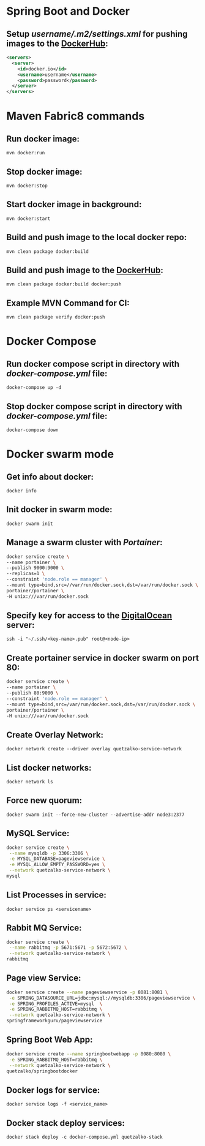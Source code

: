# Spring Boot and Docker

## Setup _username/.m2/settings.xml_ for pushing images to the [DockerHub](https://hub.docker.com/):

```xml
<servers>
  <server>
    <id>docker.io</id>
    <username>username</username>
    <password>password</password>
  </server>
</servers>
```

# Maven Fabric8 commands

## Run docker image:

``
mvn docker:run
``

## Stop docker image:

``
mvn docker:stop
``

## Start docker image in background:

``
mvn docker:start
``

## Build and push image to the local docker repo:

``
mvn clean package docker:build
``

## Build and push image to the [DockerHub](https://hub.docker.com/):

``
mvn clean package docker:build docker:push
``

## Example MVN Command for CI:

``
mvn clean package verify docker:push
``

# Docker Compose

## Run docker compose script in directory with *docker-compose.yml* file:

``
docker-compose up -d
``

## Stop docker compose script in directory with *docker-compose.yml* file:

``
docker-compose down
``

# Docker swarm mode

## Get info about docker:

``
docker info
``

## Init docker in swarm mode:

``
docker swarm init
`` 

## Manage a swarm cluster with *Portainer*:

```sh
docker service create \
--name portainer \
--publish 9000:9000 \
--replicas=1 \
--constraint 'node.role == manager' \
--mount type=bind,src=//var/run/docker.sock,dst=/var/run/docker.sock \
portainer/portainer \
-H unix:///var/run/docker.sock
```
## Specify key for access to the [DigitalOcean](https://www.digitalocean.com/) server:

``
ssh -i "~/.ssh/<key-name>.pub" root@<node-ip>
``

## Create portainer service in docker swarm on port 80:

```sh
docker service create \
--name portainer \
--publish 80:9000 \
--constraint 'node.role == manager' \
--mount type=bind,src=/var/run/docker.sock,dst=/var/run/docker.sock \
portainer/portainer \
-H unix:///var/run/docker.sock
```

## Create Overlay Network:

``
docker network create --driver overlay quetzalko-service-network
``

## List docker networks:

``
docker network ls
``

## Force new quorum:

``
docker swarm init --force-new-cluster --advertise-addr node3:2377
``

## MySQL Service:

```sh
docker service create \
 --name mysqldb -p 3306:3306 \
 -e MYSQL_DATABASE=pageviewservice \
 -e MYSQL_ALLOW_EMPTY_PASSWORD=yes \
 --network quetzalko-service-network \
mysql
```

## List Processes in service:

``
docker service ps <servicename>
``

## Rabbit MQ Service:

```sh
docker service create \
 --name rabbitmq -p 5671:5671 -p 5672:5672 \
 --network quetzalko-service-network \
rabbitmq
```

## Page view Service:

```sh
docker service create --name pageviewservice -p 8081:8081 \
 -e SPRING_DATASOURCE_URL=jdbc:mysql://mysqldb:3306/pageviewservice \
 -e SPRING_PROFILES_ACTIVE=mysql  \
 -e SPRING_RABBITMQ_HOST=rabbitmq \
 --network quetzalko-service-network \
springframeworkguru/pageviewservice
```

## Spring Boot Web App:

```sh
docker service create --name springbootwebapp -p 8080:8080 \
 -e SPRING_RABBITMQ_HOST=rabbitmq \
 --network quetzalko-service-network \
quetzalko/springbootdocker
```

## Docker logs for service:

``
docker service logs -f <service_name>
``

## Docker stack deploy services:

``
docker stack deploy -c docker-compose.yml quetzalko-stack
``